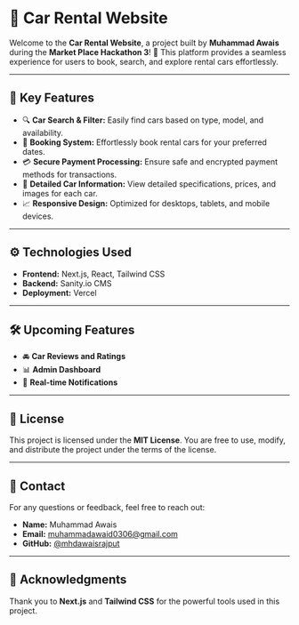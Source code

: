 # 🚗 Car Rental Website  

Welcome to the **Car Rental Website**, a project built by **Muhammad Awais** during the **Market Place Hackathon 3**! 🚀 This platform provides a seamless experience for users to book, search, and explore rental cars effortlessly.  

---

## 🌟 Key Features  

- 🔍 **Car Search & Filter:** Easily find cars based on type, model, and availability.  
- 📅 **Booking System:** Effortlessly book rental cars for your preferred dates.  
- 💳 **Secure Payment Processing:** Ensure safe and encrypted payment methods for transactions.  
- 📄 **Detailed Car Information:** View detailed specifications, prices, and images for each car.  
- 📈 **Responsive Design:** Optimized for desktops, tablets, and mobile devices.  

---

## ⚙️ Technologies Used  

- **Frontend:** Next.js, React, Tailwind CSS  
- **Backend:** Sanity.io CMS  
- **Deployment:** Vercel  

---

## 🛠️ Upcoming Features  

- 🚘 **Car Reviews and Ratings**  
- 📊 **Admin Dashboard**  
- 🔔 **Real-time Notifications**  

---

## 📄 License  

This project is licensed under the **MIT License**. You are free to use, modify, and distribute the project under the terms of the license.  

---

## 📧 Contact  

For any questions or feedback, feel free to reach out:  

- **Name:** Muhammad Awais  
- **Email:** muhammadawaid0306@gmail.com  
- **GitHub:** [@mhdawaisrajput](https://github.com/mhdawaisrajput)  

---

## 🙌 Acknowledgments  

Thank you to **Next.js** and **Tailwind CSS** for the powerful tools used in this project.  
